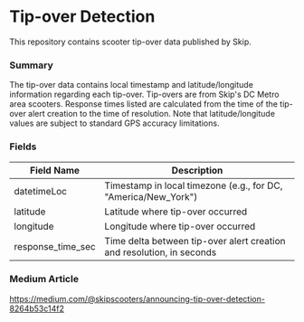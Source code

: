 # Tip-over Detection

This repository contains scooter tip-over data published by Skip.

### Summary

The tip-over data contains local timestamp and latitude/longitude information regarding each tip-over. Tip-overs are from Skip's DC Metro area scooters. Response times listed are calculated from the time of the tip-over alert creation to the time of resolution. Note that latitude/longitude values are subject to standard GPS accuracy limitations.

### Fields

| Field Name        | Description                                                           |
|-------------------|-----------------------------------------------------------------------|
| datetimeLoc       | Timestamp in local timezone (e.g., for DC, "America/New_York")                      |
| latitude          | Latitude where tip-over occurred                                      |
| longitude         | Longitude where tip-over occurred                                     |
| response_time_sec | Time delta between tip-over alert creation and resolution, in seconds |


### Medium Article

https://medium.com/@skipscooters/announcing-tip-over-detection-8264b53c14f2
